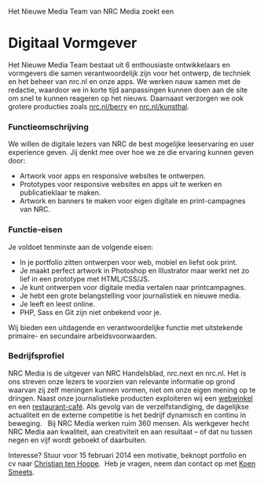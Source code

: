 Het Nieuwe Media Team van NRC Media zoekt een

# Digitaal Vormgever

Het Nieuwe Media Team bestaat uit 6 enthousiaste ontwikkelaars en vormgevers die samen verantwoordelijk zijn voor het ontwerp, de techniek en het beheer van nrc.nl en onze apps. We werken nauw samen met de redactie, waardoor we in korte tijd
aanpassingen kunnen doen aan de site om snel te kunnen reageren op het nieuws. Daarnaast verzorgen we ook grotere producties zoals [nrc.nl/berry](http://nrc.nl/berry) en [nrc.nl/kunsthal](http://nrc.nl/kunsthal).

### Functieomschrijving

We willen de digitale lezers van NRC de best mogelijke leeservaring en user experience geven. Jij denkt mee over hoe we ze die ervaring kunnen geven door:

* Artwork voor apps en responsive websites te ontwerpen.
* Prototypes voor responsive websites en apps uit te werken en publicatieklaar te maken.
* Artwork en banners te maken voor eigen digitale en print-campagnes van NRC.
 
### Functie-eisen

Je voldoet tenminste aan de volgende eisen: 

* In je portfolio zitten ontwerpen voor web, mobiel en liefst ook print.
* Je maakt perfect artwork in Photoshop en Illustrator maar werkt net zo lief in een prototype met HTML/CSS/JS.
* Je kunt ontwerpen voor digitale media vertalen naar printcampagnes.
* Je hebt een grote belangstelling voor journalistiek en nieuwe media.
* Je leeft en leest online.
* PHP, Sass en Git zijn niet onbekend voor je. 

Wij bieden een uitdagende en verantwoordelijke functie met uitstekende primaire- en secundaire arbeidsvoorwaarden.

### Bedrijfsprofiel

NRC Media is de uitgever van NRC Handelsblad, nrc.next en nrc.nl. Het is ons streven onze lezers te voorzien van relevante informatie op grond waarvan zij zelf meningen kunnen vormen, niet om onze eigen mening op te dringen. Naast onze journalistieke producten exploiteren wij een [webwinkel](http://www.nrclux.nl) en een [restaurant-café](http://www.nrcrestaurantcafe.nl). Als gevolg van de verzelfstandiging, de dagelijkse actualiteit en de externe competitie is het bedrijf dynamisch en continu in beweging.   Bij NRC Media werken ruim 360 mensen. Als werkgever hecht NRC Media aan kwaliteit, aan creativiteit en aan resultaat – of dat nu tussen negen en vijf wordt geboekt of daarbuiten.

Interesse? Stuur voor 15 februari 2014 een motivatie, beknopt portfolio en cv naar [Christian ten Hoope](mailto:c.tenhoope@nrc.nl).  Heb je vragen, neem dan contact op met [Koen Smeets](mailto:k.smeets@nrc.nl).
